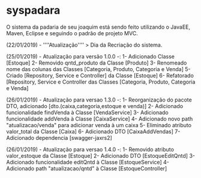 # syspadara

O sistema da padaria de seu joaquim está sendo feito utilizando o JavaEE, Maven, Eclipse e seguindo o padrão de projeto MVC.

(22/01/2019) - ''''Atualização'''' > Dia da Recriação do sistema.

(25/01/2019) - Atualização para versão 1.0.0 -:
1- Adicionado Classe [Estoque]
2- Removido qntd_produto da Classe [Produto]
3- Renomeado nome das colunas das Classes [Categoria, Produto, Categoria e Venda]
5- Criado [Repository, Service e Controller] da Classe [Estoque]
6- Refatorado [Repository, Service e Controller das Classes [Categoria, Produto, Categoria e Venda]

(26/01/2019) - Atualização para versao 1.3.0 -:
1- Reorganização do pacote DTO, adicionado [dto.(caixa,categoria,estoque e venda)]
2- Adicionado funcionalidade findVenda à Classe [VendaService]
3- Adicionado funcionalidade addVenda à Classe [CaixaService]
4- Adicionado novo path "atualizacao/venda" para adicionar venda à um caixa
5- Eliminado atributo valor_total da Classe [Caixa]
6- Adicionado DTO [CaixaAddVendas]
7- Adicionado dependencia [swagger-jaxrs2]

(26/01/2019) - Atualização para versao 1.4.0 -:
1- Removido atributo valor_estoque da Classe [Estoque]
2- Adicionado DTO [EstoqueEditQntd]
3- Adicionado funcionalidade editQntd à Classe [EstoqueService]
4- Adicionado path "atualizacao/qntd" à Classe [EstoqueController]